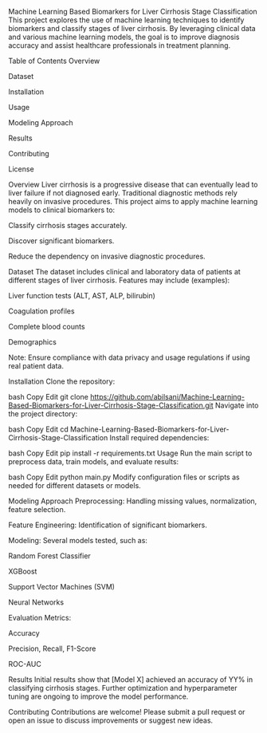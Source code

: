 Machine Learning Based Biomarkers for Liver Cirrhosis Stage Classification
This project explores the use of machine learning techniques to identify biomarkers and classify stages of liver cirrhosis. By leveraging clinical data and various machine learning models, the goal is to improve diagnosis accuracy and assist healthcare professionals in treatment planning.

Table of Contents
Overview

Dataset

Installation

Usage

Modeling Approach

Results

Contributing

License

Overview
Liver cirrhosis is a progressive disease that can eventually lead to liver failure if not diagnosed early. Traditional diagnostic methods rely heavily on invasive procedures. This project aims to apply machine learning models to clinical biomarkers to:

Classify cirrhosis stages accurately.

Discover significant biomarkers.

Reduce the dependency on invasive diagnostic procedures.

Dataset
The dataset includes clinical and laboratory data of patients at different stages of liver cirrhosis.
Features may include (examples):

Liver function tests (ALT, AST, ALP, bilirubin)

Coagulation profiles

Complete blood counts

Demographics

Note: Ensure compliance with data privacy and usage regulations if using real patient data.

Installation
Clone the repository:

bash
Copy
Edit
git clone https://github.com/abilsani/Machine-Learning-Based-Biomarkers-for-Liver-Cirrhosis-Stage-Classification.git
Navigate into the project directory:

bash
Copy
Edit
cd Machine-Learning-Based-Biomarkers-for-Liver-Cirrhosis-Stage-Classification
Install required dependencies:

bash
Copy
Edit
pip install -r requirements.txt
Usage
Run the main script to preprocess data, train models, and evaluate results:

bash
Copy
Edit
python main.py
Modify configuration files or scripts as needed for different datasets or models.

Modeling Approach
Preprocessing: Handling missing values, normalization, feature selection.

Feature Engineering: Identification of significant biomarkers.

Modeling: Several models tested, such as:

Random Forest Classifier

XGBoost

Support Vector Machines (SVM)

Neural Networks

Evaluation Metrics:

Accuracy

Precision, Recall, F1-Score

ROC-AUC

Results
Initial results show that [Model X] achieved an accuracy of YY% in classifying cirrhosis stages.
Further optimization and hyperparameter tuning are ongoing to improve the model performance.

Contributing
Contributions are welcome!
Please submit a pull request or open an issue to discuss improvements or suggest new ideas.

